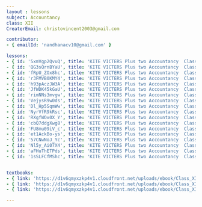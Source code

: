 ```yaml
--- 
layout : lessons 
subject: Accountancy
class: XII
CreaterEmail: christovincent2003@gmail.com

contributor: 
- { emailId: 'nandhanacv10@gmail.com' }

lessons:
- { id: '5xmVgp2QvuQ', title: 'KITE VICTERS Plus two Accountancy  Class 01 (First Bell-ഫസ്റ്റ് ബെല്‍)' }
- { id: 'QG3sQrnBYaU', title: 'KITE VICTERS Plus two Accountancy  Class 02 (First Bell-ഫസ്റ്റ് ബെല്‍)' }
- { id: 'fRpU_ZOx8hc', title: 'KITE VICTERS Plus two Accountancy  Class 03 (First Bell-ഫസ്റ്റ് ബെല്‍)' }
- { id: 'r3FMVB0KMY4', title: 'KITE VICTERS Plus two Accountancy  Class 04 (First Bell-ഫസ്റ്റ് ബെല്‍)' }
- { id: 'h93pAczJW3A', title: 'KITE VICTERS Plus two Accountancy  Class 05 (First Bell-ഫസ്റ്റ് ബെല്‍)' }
- { id: 'JfWDK45kGaU', title: 'KITE VICTERS Plus two Accountancy  Class 06 (First Bell-ഫസ്റ്റ് ബെല്‍)' }
- { id: 'rimNNs3mvgw', title: 'KITE VICTERS Plus two Accountancy  Class 07 (First Bell-ഫസ്റ്റ് ബെല്‍)' }
- { id: 'VejysR9w0ds', title: 'KITE VICTERS Plus two Accountancy  Class 08 (First Bell-ഫസ്റ്റ് ബെല്‍)' }
- { id: 'Dl_Hp5SqmWw', title: 'KITE VICTERS Plus two Accountancy  Class 09 (First Bell-ഫസ്റ്റ് ബെല്‍)' }
- { id: 'NyrVfR9kRsc', title: 'KITE VICTERS Plus two Accountancy  Class 10 (First Bell-ഫസ്റ്റ് ബെല്‍)' }
- { id: 'RXgfWOx0X_Y', title: 'KITE VICTERS Plus two Accountancy  Class 11 (First Bell-ഫസ്റ്റ് ബെല്‍)' }
- { id: 'cbQ7ddgXwg8', title: 'KITE VICTERS Plus two Accountancy  Class 12 (First Bell-ഫസ്റ്റ് ബെല്‍)' }
- { id: 'FU8mu09iV_c', title: 'KITE VICTERS Plus two Accountancy  Class 13 (First Bell-ഫസ്റ്റ് ബെല്‍)' }
- { id: 'et1AckBo-ys', title: 'KITE VICTERS Plus two Accountancy  Class 14 (First Bell-ഫസ്റ്റ് ബെല്‍)' }
- { id: '57CNwNoJ_Yc', title: 'KITE VICTERS Plus two Accountancy  Class 15 (First Bell-ഫസ്റ്റ് ബെല്‍)' }
- { id: 'Nl5y_Ai07X4', title: 'KITE VICTERS Plus two Accountancy  Class 16 (First Bell-ഫസ്റ്റ് ബെല്‍)' }
- { id: 'aFHuThETPds', title: 'KITE VICTERS Plus two Accountancy  Class 17 (First Bell-ഫസ്റ്റ് ബെല്‍)' }
- { id: '1sSLFCfMShc', title: 'KITE VICTERS Plus two Accountancy  Class 18 (First Bell-ഫസ്റ്റ് ബെല്‍)' }


textbooks:
- { link: 'https://d1v6qmyxzkp4v1.cloudfront.net/uploads/ebook/Class_XII/Accountancy/Accountancy_1.pdf', title: 'Accountancy' , medium: 'English' }
- { link: 'https://d1v6qmyxzkp4v1.cloudfront.net/uploads/ebook/Class_XII/Accountancy/Accountancy_2.pdf', title: 'Accountancy' , medium: 'English' }
- { link: 'https://d1v6qmyxzkp4v1.cloudfront.net/uploads/ebook/Class_XII/Accountancy/Accountancy_3.pdf', title: 'Accountancy' , medium: 'English' }

---
```

